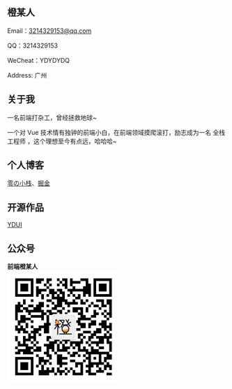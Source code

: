 ## 橙某人

Email：3214329153@qq.com

QQ：3214329153

WeCheat：YDYDYDQ

Address: 广州


## 关于我

一名前端打杂工，曾经拯救地球~

一个对 Vue 技术情有独钟的前端小白，在前端领域摸爬滚打，励志成为一名 全栈工程师 ，这个理想至今有点远，哈哈哈~


## 个人博客
[零の小栈](https://blog.ydydydq.cn/)、[掘金](https://juejin.cn/user/1908407919184670)

## 开源作品
[YDUI](https://blog.ydydydq.cn/ydui/#/main/icon)

## 公众号
**前端橙某人** <br />
![公众号二维码](https://raw.githubusercontent.com/ydydydq/image/main/qrcode_for_gh_0607808f3ec3_258.jpg)
